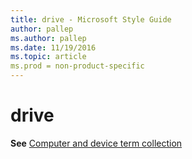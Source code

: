 ```yaml
---
title: drive - Microsoft Style Guide
author: pallep
ms.author: pallep
ms.date: 11/19/2016
ms.topic: article
ms.prod = non-product-specific
---
```


# drive

**See** [Computer and device term collection](/style-guide/a-z-word-list-term-collections/term-collections/computer-device-terms)
